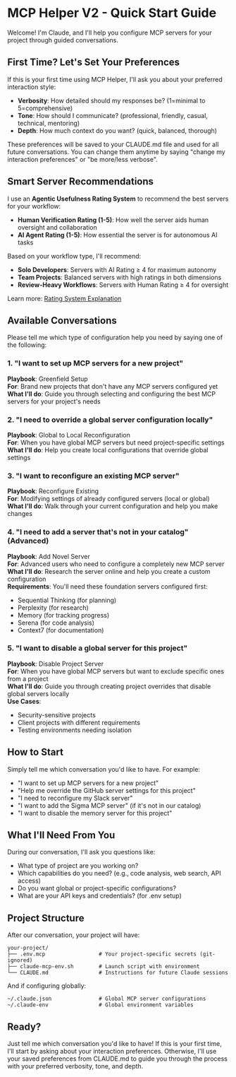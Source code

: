 # MCP Helper V2 - Quick Start Guide

Welcome! I'm Claude, and I'll help you configure MCP servers for your project through guided conversations.

## First Time? Let's Set Your Preferences

If this is your first time using MCP Helper, I'll ask you about your preferred interaction style:
- **Verbosity**: How detailed should my responses be? (1=minimal to 5=comprehensive)
- **Tone**: How should I communicate? (professional, friendly, casual, technical, mentoring)
- **Depth**: How much context do you want? (quick, balanced, thorough)

These preferences will be saved to your CLAUDE.md file and used for all future conversations. You can change them anytime by saying "change my interaction preferences" or "be more/less verbose".

## Smart Server Recommendations

I use an **Agentic Usefulness Rating System** to recommend the best servers for your workflow:
- **Human Verification Rating (1-5)**: How well the server aids human oversight and collaboration
- **AI Agent Rating (1-5)**: How essential the server is for autonomous AI tasks

Based on your workflow type, I'll recommend:
- **Solo Developers**: Servers with AI Rating ≥ 4 for maximum autonomy
- **Team Projects**: Balanced servers with high ratings in both dimensions
- **Review-Heavy Workflows**: Servers with Human Rating ≥ 4 for oversight

Learn more: [Rating System Explanation](rating-explanation.md)

## Available Conversations

Please tell me which type of configuration help you need by saying one of the following:

### 1. "I want to set up MCP servers for a new project"
**Playbook**: Greenfield Setup  
**For**: Brand new projects that don't have any MCP servers configured yet  
**What I'll do**: Guide you through selecting and configuring the best MCP servers for your project's needs

### 2. "I need to override a global server configuration locally"
**Playbook**: Global to Local Reconfiguration  
**For**: When you have global MCP servers but need project-specific settings  
**What I'll do**: Help you create local configurations that override global settings

### 3. "I want to reconfigure an existing MCP server"
**Playbook**: Reconfigure Existing  
**For**: Modifying settings of already configured servers (local or global)  
**What I'll do**: Walk through your current configuration and help you make changes

### 4. "I need to add a server that's not in your catalog" (Advanced)
**Playbook**: Add Novel Server  
**For**: Advanced users who need to configure a completely new MCP server  
**What I'll do**: Research the server online and help you create a custom configuration  
**Requirements**: You'll need these foundation servers configured first:
- Sequential Thinking (for planning)
- Perplexity (for research)
- Memory (for tracking progress)
- Serena (for code analysis)
- Context7 (for documentation)

### 5. "I want to disable a global server for this project"
**Playbook**: Disable Project Server  
**For**: When you have global MCP servers but want to exclude specific ones from a project  
**What I'll do**: Guide you through creating project overrides that disable global servers locally  
**Use Cases**:
- Security-sensitive projects
- Client projects with different requirements
- Testing environments needing isolation

## How to Start

Simply tell me which conversation you'd like to have. For example:
- "I want to set up MCP servers for a new project"
- "Help me override the GitHub server settings for this project"
- "I need to reconfigure my Slack server"
- "I want to add the Sigma MCP server" (if it's not in our catalog)
- "I want to disable the memory server for this project"

## What I'll Need From You

During our conversation, I'll ask you questions like:
- What type of project are you working on?
- Which capabilities do you need? (e.g., code analysis, web search, API access)
- Do you want global or project-specific configurations?
- What are your API keys and credentials? (for .env setup)

## Project Structure

After our conversation, your project will have:
```
your-project/
├── .env.mcp                 # Your project-specific secrets (git-ignored)
├── claude-mcp-env.sh        # Launch script with environment
└── CLAUDE.md                # Instructions for future Claude sessions
```

And if configuring globally:
```
~/.claude.json               # Global MCP server configurations
~/.claude-env                # Global environment variables
```

## Ready?

Just tell me which conversation you'd like to have! If this is your first time, I'll start by asking about your interaction preferences. Otherwise, I'll use your saved preferences from CLAUDE.md to guide you through the process with your preferred verbosity, tone, and depth.